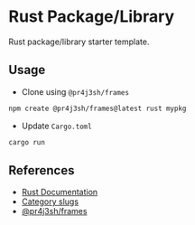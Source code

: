 # Rust Package/Library

Rust package/library starter template.

## Usage

- Clone using `@pr4j3sh/frames`

```bash
npm create @pr4j3sh/frames@latest rust mypkg
```

- Update `Cargo.toml`

```bash
cargo run
```

## References

- [Rust Documentation](https://www.rust-lang.org/learn/get-started)
- [Category slugs](https://crates.io/category_slugs)
- [@pr4j3sh/frames](https://github.com/pr4j3sh/frames)
